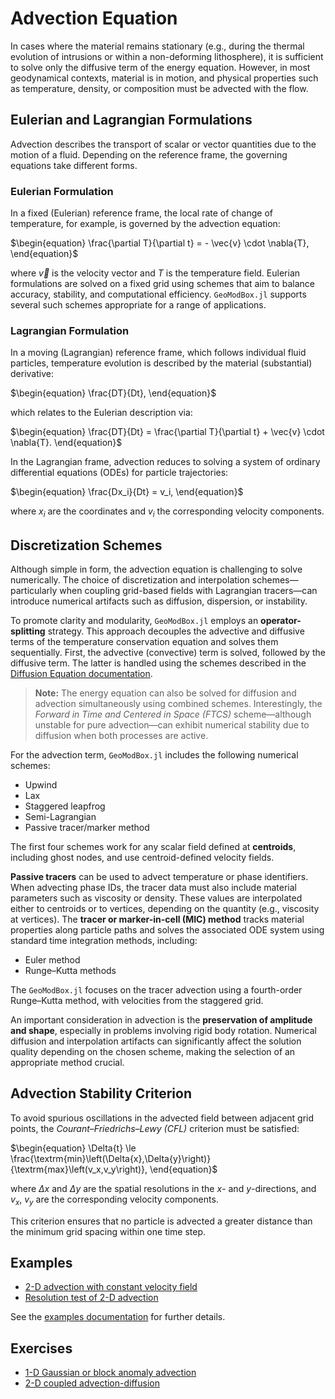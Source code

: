 # Advection Equation

In cases where the material remains stationary (e.g., during the thermal evolution of intrusions or within a non-deforming lithosphere), it is sufficient to solve only the diffusive term of the energy equation. However, in most geodynamical contexts, material is in motion, and physical properties such as temperature, density, or composition must be advected with the flow.

## Eulerian and Lagrangian Formulations

Advection describes the transport of scalar or vector quantities due to the motion of a fluid. Depending on the reference frame, the governing equations take different forms.

### Eulerian Formulation

In a fixed (Eulerian) reference frame, the local rate of change of temperature, for example, is governed by the advection equation:

$\begin{equation}
\frac{\partial T}{\partial t} = - \vec{v} \cdot \nabla{T},
\end{equation}$

where $\vec{v}$ is the velocity vector and $T$ is the temperature field. Eulerian formulations are solved on a fixed grid using schemes that aim to balance accuracy, stability, and computational efficiency. `GeoModBox.jl` supports several such schemes appropriate for a range of applications.

### Lagrangian Formulation

In a moving (Lagrangian) reference frame, which follows individual fluid particles, temperature evolution is described by the material (substantial) derivative:

$\begin{equation}
\frac{DT}{Dt},
\end{equation}$

which relates to the Eulerian description via:

$\begin{equation}
\frac{DT}{Dt} = \frac{\partial T}{\partial t} + \vec{v} \cdot \nabla{T}.
\end{equation}$

In the Lagrangian frame, advection reduces to solving a system of ordinary differential equations (ODEs) for particle trajectories:

$\begin{equation}
\frac{Dx_i}{Dt} = v_i,
\end{equation}$

where $x_i$ are the coordinates and $v_i$ the corresponding velocity components.

## Discretization Schemes

Although simple in form, the advection equation is challenging to solve numerically. The choice of discretization and interpolation schemes—particularly when coupling grid-based fields with Lagrangian tracers—can introduce numerical artifacts such as diffusion, dispersion, or instability.

To promote clarity and modularity, `GeoModBox.jl` employs an **operator-splitting** strategy. This approach decouples the advective and diffusive terms of the temperature conservation equation and solves them sequentially. First, the advective (convective) term is solved, followed by the diffusive term. The latter is handled using the schemes described in the [Diffusion Equation documentation](./DiffMain.md). 

> **Note:** The energy equation can also be solved for diffusion and advection simultaneously using combined schemes. Interestingly, the *Forward in Time and Centered in Space (FTCS)* scheme—although unstable for pure advection—can exhibit numerical stability due to diffusion when both processes are active.

For the advection term, `GeoModBox.jl` includes the following numerical schemes:

- Upwind  
- Lax  
- Staggered leapfrog  
- Semi-Lagrangian  
- Passive tracer/marker method

The first four schemes work for any scalar field defined at **centroids**, including ghost nodes, and use centroid-defined velocity fields.

**Passive tracers** can be used to advect temperature or phase identifiers. When advecting phase IDs, the tracer data must also include material parameters such as viscosity or density. These values are interpolated either to centroids or to vertices, depending on the quantity (e.g., viscosity at vertices). The **tracer or marker-in-cell (MIC) method** tracks material properties along particle paths and solves the associated ODE system using standard time integration methods, including:

- Euler method  
- Runge–Kutta methods

The `GeoModBox.jl` focuses on the tracer advection using a fourth-order Runge–Kutta method, with velocities from the staggered grid.

An important consideration in advection is the **preservation of amplitude and shape**, especially in problems involving rigid body rotation. Numerical diffusion and interpolation artifacts can significantly affect the solution quality depending on the chosen scheme, making the selection of an appropriate method crucial.

## Advection Stability Criterion

To avoid spurious oscillations in the advected field between adjacent grid points, the *Courant–Friedrichs–Lewy (CFL)* criterion must be satisfied:

$\begin{equation}
\Delta{t} \le \frac{\textrm{min}\left(\Delta{x},\Delta{y}\right)}{\textrm{max}\left(v_x,v_y\right)},
\end{equation}$

where $\Delta{x}$ and $\Delta{y}$ are the spatial resolutions in the $x$- and $y$-directions, and $v_x$, $v_y$ are the corresponding velocity components.

This criterion ensures that no particle is advected a greater distance than the minimum grid spacing within one time step.

## Examples

- [2-D advection with constant velocity field](./examples/Advection2D.md)  
- [Resolution test of 2-D advection](./examples/AdvectionRestest2D.md)

See the [examples documentation](./Examples.md) for further details.

## Exercises

- [1-D Gaussian or block anomaly advection](https://github.com/GeoSci-FFM/GeoModBox.jl/blob/main/exercises/06_1D_Advection.ipynb)  
- [2-D coupled advection-diffusion](https://github.com/GeoSci-FFM/GeoModBox.jl/blob/main/exercises/07_2D_Energy_Equation.ipynb)
